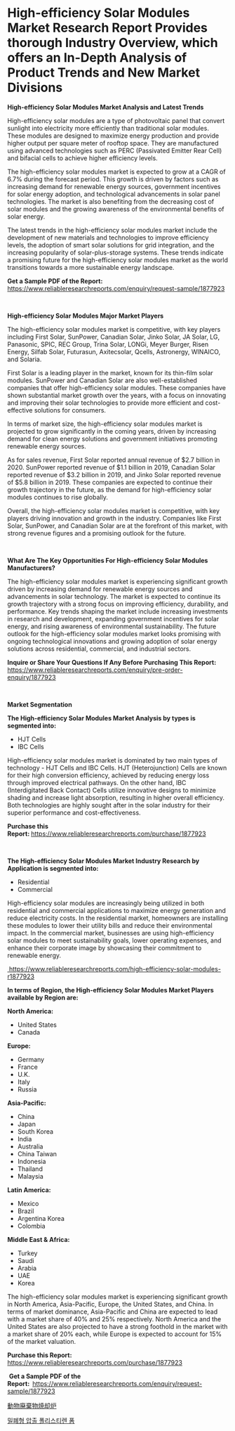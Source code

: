 <p><h1>High-efficiency Solar Modules Market Research Report Provides thorough Industry Overview, which offers an In-Depth Analysis of Product Trends and New Market Divisions</h1></p><p><strong>High-efficiency Solar Modules Market Analysis and Latest Trends</strong></p>
<p><p>High-efficiency solar modules are a type of photovoltaic panel that convert sunlight into electricity more efficiently than traditional solar modules. These modules are designed to maximize energy production and provide higher output per square meter of rooftop space. They are manufactured using advanced technologies such as PERC (Passivated Emitter Rear Cell) and bifacial cells to achieve higher efficiency levels.</p><p>The high-efficiency solar modules market is expected to grow at a CAGR of 6.7% during the forecast period. This growth is driven by factors such as increasing demand for renewable energy sources, government incentives for solar energy adoption, and technological advancements in solar panel technologies. The market is also benefiting from the decreasing cost of solar modules and the growing awareness of the environmental benefits of solar energy.</p><p>The latest trends in the high-efficiency solar modules market include the development of new materials and technologies to improve efficiency levels, the adoption of smart solar solutions for grid integration, and the increasing popularity of solar-plus-storage systems. These trends indicate a promising future for the high-efficiency solar modules market as the world transitions towards a more sustainable energy landscape.</p></p>
<p><strong>Get a Sample PDF of the Report:&nbsp;</strong> <a href="https://www.reliableresearchreports.com/enquiry/request-sample/1877923">https://www.reliableresearchreports.com/enquiry/request-sample/1877923</a></p>
<p>&nbsp;</p>
<p><strong>High-efficiency Solar Modules Major Market Players</strong></p>
<p><p>The high-efficiency solar modules market is competitive, with key players including First Solar, SunPower, Canadian Solar, Jinko Solar, JA Solar, LG, Panasonic, SPIC, REC Group, Trina Solar, LONGi, Meyer Burger, Risen Energy, Silfab Solar, Futurasun, Axitecsolar, Qcells, Astronergy, WINAICO, and Solaria. </p><p>First Solar is a leading player in the market, known for its thin-film solar modules. SunPower and Canadian Solar are also well-established companies that offer high-efficiency solar modules. These companies have shown substantial market growth over the years, with a focus on innovating and improving their solar technologies to provide more efficient and cost-effective solutions for consumers. </p><p>In terms of market size, the high-efficiency solar modules market is projected to grow significantly in the coming years, driven by increasing demand for clean energy solutions and government initiatives promoting renewable energy sources. </p><p>As for sales revenue, First Solar reported annual revenue of $2.7 billion in 2020. SunPower reported revenue of $1.1 billion in 2019, Canadian Solar reported revenue of $3.2 billion in 2019, and Jinko Solar reported revenue of $5.8 billion in 2019. These companies are expected to continue their growth trajectory in the future, as the demand for high-efficiency solar modules continues to rise globally. </p><p>Overall, the high-efficiency solar modules market is competitive, with key players driving innovation and growth in the industry. Companies like First Solar, SunPower, and Canadian Solar are at the forefront of this market, with strong revenue figures and a promising outlook for the future.</p></p>
<p>&nbsp;</p>
<p><strong>What Are The Key Opportunities For High-efficiency Solar Modules Manufacturers?</strong></p>
<p><p>The high-efficiency solar modules market is experiencing significant growth driven by increasing demand for renewable energy sources and advancements in solar technology. The market is expected to continue its growth trajectory with a strong focus on improving efficiency, durability, and performance. Key trends shaping the market include increasing investments in research and development, expanding government incentives for solar energy, and rising awareness of environmental sustainability. The future outlook for the high-efficiency solar modules market looks promising with ongoing technological innovations and growing adoption of solar energy solutions across residential, commercial, and industrial sectors.</p></p>
<p><strong>Inquire or Share Your Questions If Any Before Purchasing This Report:</strong> <a href="https://www.reliableresearchreports.com/enquiry/pre-order-enquiry/1877923">https://www.reliableresearchreports.com/enquiry/pre-order-enquiry/1877923</a></p>
<p>&nbsp;</p>
<p><strong>Market Segmentation</strong></p>
<p><strong>The High-efficiency Solar Modules Market Analysis by types is segmented into:</strong></p>
<p><ul><li>HJT Cells</li><li>IBC Cells</li></ul></p>
<p><p>High-efficiency solar modules market is dominated by two main types of technology - HJT Cells and IBC Cells. HJT (Heterojunction) Cells are known for their high conversion efficiency, achieved by reducing energy loss through improved electrical pathways. On the other hand, IBC (Interdigitated Back Contact) Cells utilize innovative designs to minimize shading and increase light absorption, resulting in higher overall efficiency. Both technologies are highly sought after in the solar industry for their superior performance and cost-effectiveness.</p></p>
<p><strong>Purchase this Report:&nbsp;</strong><a href="https://www.reliableresearchreports.com/purchase/1877923">https://www.reliableresearchreports.com/purchase/1877923</a></p>
<p>&nbsp;</p>
<p><strong>The High-efficiency Solar Modules Market Industry Research by Application is segmented into:</strong></p>
<p><ul><li>Residential</li><li>Commercial</li></ul></p>
<p><p>High-efficiency solar modules are increasingly being utilized in both residential and commercial applications to maximize energy generation and reduce electricity costs. In the residential market, homeowners are installing these modules to lower their utility bills and reduce their environmental impact. In the commercial market, businesses are using high-efficiency solar modules to meet sustainability goals, lower operating expenses, and enhance their corporate image by showcasing their commitment to renewable energy.</p></p>
<p><a href="https://www.reliableresearchreports.com/high-efficiency-solar-modules-r1877923">&nbsp;https://www.reliableresearchreports.com/high-efficiency-solar-modules-r1877923</a></p>
<p><strong>In terms of Region, the High-efficiency Solar Modules Market Players available by Region are:</strong></p>
<p>
    <p> <strong> North America: </strong>
        <ul>
            <li>United States</li>
            <li>Canada</li>
        </ul>
        </p> 
    <p> <strong> Europe: </strong>
        <ul>
            <li>Germany</li>
            <li>France</li>
            <li>U.K.</li>
            <li>Italy</li>
            <li>Russia</li>
        </ul>
        </p> 
    <p> <strong> Asia-Pacific: </strong>
        <ul>
            <li>China</li>
            <li>Japan</li>
            <li>South Korea</li>
            <li>India</li>
            <li>Australia</li>
            <li>China Taiwan</li>
            <li>Indonesia</li>
            <li>Thailand</li>
            <li>Malaysia</li>
        </ul>
        </p> 
    <p> <strong> Latin America: </strong>
        <ul>
            <li>Mexico</li>
            <li>Brazil</li>
            <li>Argentina Korea</li>
            <li>Colombia</li>
        </ul>
        </p> 
    <p> <strong> Middle East & Africa: </strong>
        <ul>
            <li>Turkey</li>
            <li>Saudi</li>
            <li>Arabia</li>
            <li>UAE</li>
            <li>Korea</li>
        </ul>
    </p>
    </p>
<p><p>The high-efficiency solar modules market is experiencing significant growth in North America, Asia-Pacific, Europe, the United States, and China. In terms of market dominance, Asia-Pacific and China are expected to lead with a market share of 40% and 25% respectively. North America and the United States are also projected to have a strong foothold in the market with a market share of 20% each, while Europe is expected to account for 15% of the market valuation.</p></p>
<p><strong>Purchase this Report: </strong><a href="https://www.reliableresearchreports.com/purchase/1877923">https://www.reliableresearchreports.com/purchase/1877923</a></p>
<p>&nbsp;<strong>Get a Sample PDF of the Report:&nbsp;&nbsp;</strong><a href="https://www.reliableresearchreports.com/enquiry/request-sample/1877923">https://www.reliableresearchreports.com/enquiry/request-sample/1877923</a></p>
<p><strong></strong></p>
<p><p><a href="https://github.com/lababdou/Market-Research-Report-List-4/blob/main/7050125149790.md">動物廃棄物焼却炉</a></p><p><a href="https://github.com/vs019sa3m8x/Market-Research-Report-List-2/blob/main/4419190159508.md">밀폐형 압출 폴리스티렌 폼</a></p></p>